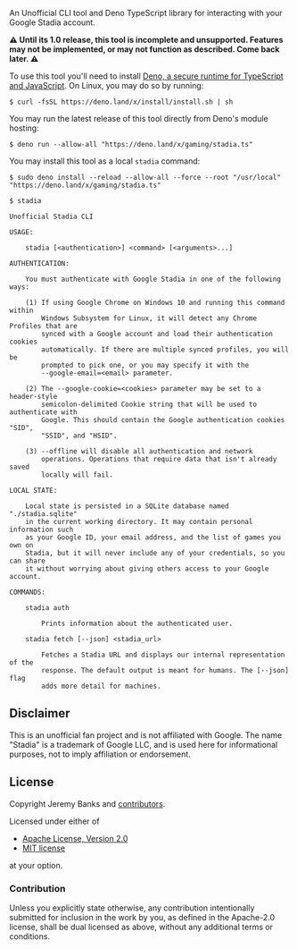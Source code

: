 An Unofficial CLI tool and Deno TypeScript library for interacting with your
Google Stadia account.

**⚠️ Until its 1.0 release, this tool is incomplete and unsupported. Features
may not be implemented, or may not function as described. Come back later. ⚠️**

To use this tool you'll need to install [Deno, a secure runtime for TypeScript
and JavaScript](https://deno.land/). On Linux, you may do so by running:

```
$ curl -fsSL https://deno.land/x/install/install.sh | sh
```

You may run the latest release of this tool directly from Deno's module hosting:

```
$ deno run --allow-all "https://deno.land/x/gaming/stadia.ts"
```

You may install this tool as a local `stadia` command:

```
$ sudo deno install --reload --allow-all --force --root "/usr/local" "https://deno.land/x/gaming/stadia.ts"

$ stadia
```

```
Unofficial Stadia CLI

USAGE:

    stadia [<authentication>] <command> [<arguments>...]

AUTHENTICATION:

    You must authenticate with Google Stadia in one of the following ways:

    (1) If using Google Chrome on Windows 10 and running this command within
        Windows Subsystem for Linux, it will detect any Chrome Profiles that are
        synced with a Google account and load their authentication cookies
        automatically. If there are multiple synced profiles, you will be
        prompted to pick one, or you may specify it with the
        --google-email=<email> parameter.

    (2) The --google-cookie=<cookies> parameter may be set to a header-style
        semicolon-delimited Cookie string that will be used to authenticate with
        Google. This should contain the Google authentication cookies "SID",
        "SSID", and "HSID".

    (3) --offline will disable all authentication and network
        operations. Operations that require data that isn't already saved
        locally will fail.

LOCAL STATE:

    Local state is persisted in a SQLite database named "./stadia.sqlite"
    in the current working directory. It may contain personal information such
    as your Google ID, your email address, and the list of games you own on
    Stadia, but it will never include any of your credentials, so you can share
    it without worrying about giving others access to your Google account.

COMMANDS:

    stadia auth

        Prints information about the authenticated user.

    stadia fetch [--json] <stadia_url>

        Fetches a Stadia URL and displays our internal representation of the
        response. The default output is meant for humans. The [--json] flag
        adds more detail for machines.

```

## Disclaimer

This is an unofficial fan project and is not affiliated with Google. The name
"Stadia" is a trademark of Google LLC, and is used here for informational
purposes, not to imply affiliation or endorsement.

## License

Copyright Jeremy Banks and
[contributors](https://github.com/jeremyBanks/gaming/graphs/contributors).

Licensed under either of

 * [Apache License, Version 2.0](http://www.apache.org/licenses/LICENSE-2.0)
 * [MIT license](http://opensource.org/licenses/MIT)

at your option.

### Contribution

Unless you explicitly state otherwise, any contribution intentionally submitted
for inclusion in the work by you, as defined in the Apache-2.0 license, shall be
dual licensed as above, without any additional terms or conditions.
